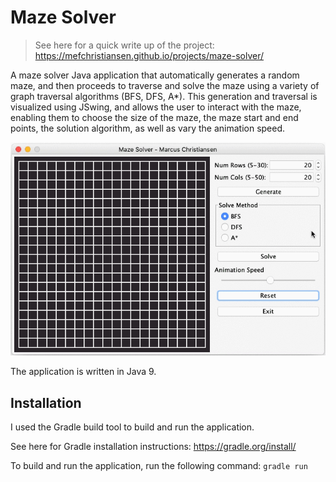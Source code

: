 # Maze Solver

> See here for a quick write up of the project: https://mefchristiansen.github.io/projects/maze-solver/

A maze solver Java application that automatically generates a random maze, and then proceeds to traverse and solve the
maze using a variety of graph traversal algorithms (BFS, DFS, A*). This generation and traversal is visualized using
JSwing, and allows the user to interact with the maze, enabling them to choose the size of the maze, the maze start and
end points, the solution algorithm, as well as vary the animation speed.

![Maze Solver Demo](maze.gif)

The application is written in Java 9.

## Installation

I used the Gradle build tool to build and run the application.

See here for Gradle installation instructions: https://gradle.org/install/

To build and run the application, run the following command:
`gradle run`
